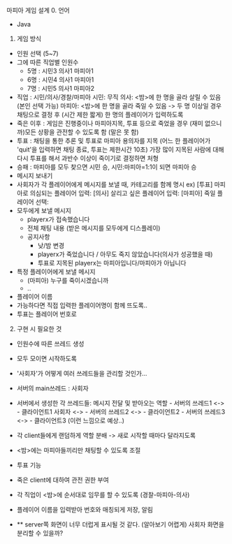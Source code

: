 마피아 게임 설계
0. 언어
 - Java

1. 게임 방식
 - 인원 선택 (5~7)
  - 그에 따른 직업별 인원수
    - 5명 : 시민3 의사1 마피아1
    - 6명 : 시민4 의사1 마피아1
    - 7명 : 시민5 의사1 마피아2
 - 직업
  : 시민/의사/경찰/마피아
    시민: 무직
    의사: <밤>에 한 명을 골라 살릴 수 있음(본인 선택 가능)
    마피아: <밤>에 한 명을 골라 죽일 수 있음
    -> 두 명 이상일 경우 채팅으로 결정 후 (시간 제한 짧게) 한 명의 플레이어가 입력하도록
 - 죽은 이후
  : 게임은 진행중이나 마피아지목, 투표 등으로 죽었을 경우 (재미 없으니까)모든 상황을 관전할 수 있도록 함 (말은 못 함)
 - 투표
  : 채팅을 통한 추론 및 투표로 마피아 용의자를 지목 (어느 한 플레이어가 'quit'을 입력하면 채팅 종료, 투표는 제한시간 10초)
    가장 많이 지목된 사람에 대해 다시 투표를 해서 과반수 이상이 죽이기로 결정하면 처형
 - 승패
  : 마피아를 모두 찾으면 시민 승, 시민:마피아=1:1이 되면 마피아 승
 - 메시지 보내기
  - 사회자가 각 플레이어에게 메시지를 보낼 때, 카테고리를 함께 명시
    ex) [투표] 마피아로 의심되는 플레이어 입력:
        [의사] 살리고 싶은 플레이어 입력:
        [마피아] 죽일 플레이어 선택:
  - 모두에게 보낼 메시지
    - playerx가 접속했습니다
    - 전체 채팅 내용 (받은 메시지를 모두에게 디스플레이)
    - 공지사항
      - 낮/밤 변경
      - playerx가 죽었습니다 / 아무도 죽지 않았습니다(의사가 성공했을 때)
      - 투표로 지목된 playerx는 마피아입니다/마피아가 아닙니다
  - 특정 플레이어에게 보낼 메시지
    - (마피아) 누구를 죽이시겠습니까
    - ..
 - 플레이어 이름
  - 가능하다면 직접 입력한 플레이어명이 함께 뜨도록..
  - 투표는 플레이어 번호로
  
2. 구현 시 필요한 것
 - 인원수에 따른 쓰레드 생성
 - 모두 모이면 시작하도록
 - '사회자'가 어떻게 여러 쓰레드들을 관리할 것인가...
 - 서버의 main쓰레드 : 사회자
 - 서버에서 생성한 각 쓰레드들: 메시지 전달 및 받아오는 역할
 					- 서버의 쓰레드1	<->		- 클라이언트1
 	사회자	<-> 	- 서버의 쓰레드2	<->		- 클라이언트2
 					- 서버의 쓰레드3	<->		- 클라이언트3	(이런 느낌으로 예상..)
 
 - 각 client들에게 랜덤하게 역할 분배 -> 새로 시작할 때마다 달라지도록
 - <밤>에는 마피아들끼리만 채팅할 수 있도록 조절
 - 투표 기능
 - 죽은 client에 대하여 관전 권한 부여
 - 각 직업이 <밤>에 순서대로 임무를 할 수 있도록 (경찰-마피아-의사)
 - 플레이어 이름을 입력받아 번호와 매칭되게 저장, 알림
 - ** server쪽 화면이 너무 더럽게 표시될 것 같다. (알아보기 어렵게) 사회자 화면을 분리할 수 있을까?